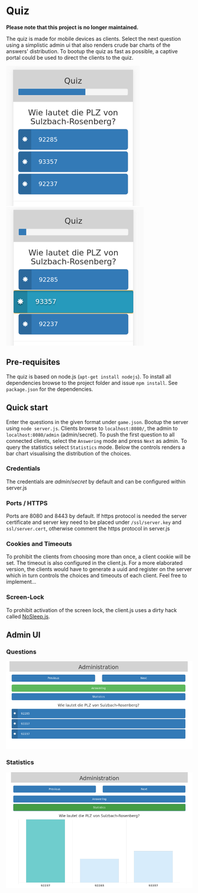 # Quiz

**Please note that this project is no longer maintained.**

The quiz is made for mobile devices as clients. Select the next question using a simplistic admin ui that also renders crude bar charts of the answers' distribution. To bootup the quiz as fast as possible, a captive portal could be used to direct the clients to the quiz.

![quiz-unselected](https://raw.githubusercontent.com/winternet/quiz/master/pics/quiz.png)
![quiz-selected](https://raw.githubusercontent.com/winternet/quiz/master/pics/quiz-selected.png)

## Pre-requisites

The quiz is based on node.js (```apt-get install nodejs```).
To install all dependencies browse to the project folder and issue ```npm install```. See ```package.json``` for the dependencies.

## Quick start

Enter the questions in the given format under ```game.json```. Bootup the server using ```node server.js```. Clients browse to ```localhost:8080/```, the admin to ```localhost:8080/admin``` (admin/secret). To push the first question to all connected clients, select the ```Answering``` mode and press ```Next``` as admin. To query the statistics select ```Statistics``` mode. Below the controls renders a bar chart visualising the distribution of the choices.

### Credentials

The credentials are *admin*/*secret* by default and can be configured within server.js

### Ports / HTTPS

Ports are 8080 and 8443 by default. If https protocol is needed the server certificate and server key need to be placed under ```/ssl/server.key``` and ```ssl/server.cert```, otherwise comment the https protocol in server.js


### Cookies and Timeouts

To prohibit the clients from choosing more than once, a client cookie will be set. The timeout is also configured in the client.js. For a more elaborated version, the clients would have to generate a uuid and register on the server which in turn controls the choices and timeouts of each client. Feel free to implement...

### Screen-Lock

To prohibit activation of the screen lock, the client.js uses a dirty hack called [NoSleep.js](https://github.com/richtr/NoSleep.js).

## Admin UI

### Questions
![quiz-admin](https://raw.githubusercontent.com/winternet/quiz/master/pics/quiz-admin.png)
### Statistics
![quiz-stats](https://raw.githubusercontent.com/winternet/quiz/master/pics/quiz-stats.png)
